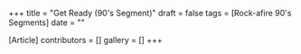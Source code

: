 +++
title = "Get Ready (90's Segment)"
draft = false
tags = [Rock-afire 90's Segments]
date = ""

[Article]
contributors = []
gallery = []
+++